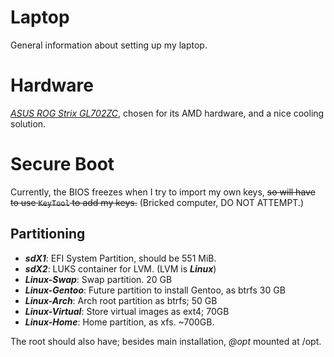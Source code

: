 # Laptop

General information about setting up my laptop.

# Hardware

[*ASUS ROG Strix GL702ZC*](https://www.asus.com/us/Laptops/ROG-Strix-GL702ZC/),
chosen for its AMD hardware, and a nice cooling solution.

# Secure Boot

Currently, the BIOS freezes when I try to import my own keys, ~~so will have to
use `KeyTool` to add my keys.~~ (Bricked computer, DO NOT ATTEMPT.)

## Partitioning

* ***sdX1***: EFI System Partition, should be 551 MiB.
* ***sdX2***: LUKS container for LVM. (LVM is ***Linux***)
* ***Linux-Swap***: Swap partition. 20 GB
* ***Linux-Gentoo***: Future partition to install Gentoo, as btrfs 30 GB
* ***Linux-Arch***: Arch root partition as btrfs; 50 GB
* ***Linux-Virtual***: Store virtual images as ext4; 70GB
* ***Linux-Home***: Home partition, as xfs. ~700GB.

The root should also have; besides main installation, *@opt* mounted at /opt.
